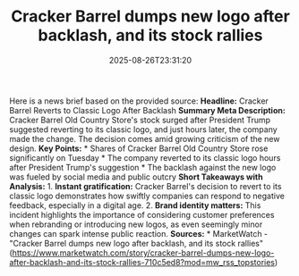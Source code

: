 ﻿---
title: "Cracker Barrel dumps new logo after backlash, and its stock rallies"
date: "2025-08-26T23:31:20"
category: "Markets"
summary: ""
slug: "cracker barrel dumps new logo after backlash and its stock r"
source_urls:
  - "https://www.marketwatch.com/story/cracker-barrel-dumps-new-logo-after-backlash-and-its-stock-rallies-710c5ed8?mod=mw_rss_topstories"
seo:
  title: "Cracker Barrel dumps new logo after backlash, and its stock rallies | Hash n Hedge"
  description: ""
  keywords: ["news", "markets", "brief"]
---
Here is a news brief based on the provided source:  **Headline:** Cracker Barrel Reverts to Classic Logo After Backlash  **Summary Meta Description:** Cracker Barrel Old Country Store's stock surged after President Trump suggested reverting to its classic logo, and just hours later, the company made the change. The decision comes amid growing criticism of the new design.  **Key Points:**  * Shares of Cracker Barrel Old Country Store rose significantly on Tuesday * The company reverted to its classic logo hours after President Trump's suggestion * The backlash against the new logo was fueled by social media and public outcry  **Short Takeaways with Analysis:**  1. **Instant gratification:** Cracker Barrel's decision to revert to its classic logo demonstrates how swiftly companies can respond to negative feedback, especially in a digital age. 2. **Brand identity matters:** This incident highlights the importance of considering customer preferences when rebranding or introducing new logos, as even seemingly minor changes can spark intense public reaction.  **Sources:**  * MarketWatch - "Cracker Barrel dumps new logo after backlash, and its stock rallies" (https://www.marketwatch.com/story/cracker-barrel-dumps-new-logo-after-backlash-and-its-stock-rallies-710c5ed8?mod=mw_rss_topstories) 
